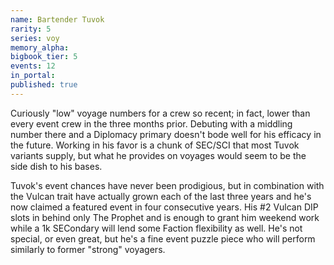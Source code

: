 ```yaml
---
name: Bartender Tuvok
rarity: 5
series: voy
memory_alpha:
bigbook_tier: 5
events: 12
in_portal:
published: true
---
```


Curiously "low" voyage numbers for a crew so recent; in fact, lower than every event crew in the three months prior. Debuting with a middling number there and a Diplomacy primary doesn't bode well for his efficacy in the future. Working in his favor is a chunk of SEC/SCI that most Tuvok variants supply, but what he provides on voyages would seem to be the side dish to his bases. 

Tuvok's event chances have never been prodigious, but in combination with the Vulcan trait have actually grown each of the last three years and he's now claimed a featured event in four consecutive years. His #2 Vulcan DIP slots in behind only The Prophet and is enough to grant him weekend work while a 1k SECondary will lend some Faction flexibility as well. He's not special, or even great, but he's a fine event puzzle piece who will perform similarly to former "strong" voyagers.
